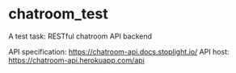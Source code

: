 # chatroom_test
A test task: RESTful chatroom API backend

API specification: https://chatroom-api.docs.stoplight.io/
API host: https://chatroom-api.herokuapp.com/api
